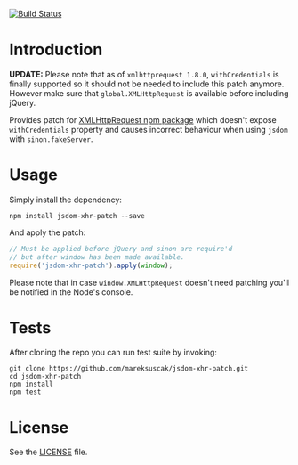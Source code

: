 [![Build Status](https://travis-ci.org/mareksuscak/jsdom-xhr-patch.svg)](https://travis-ci.org/mareksuscak/jsdom-xhr-patch)

Introduction
============

**UPDATE:** Please note that as of `xmlhttprequest 1.8.0`, `withCredentials` is finally supported so it should not be needed to include this patch anymore. However make sure that `global.XMLHttpRequest` is available before including jQuery.

Provides patch for [XMLHttpRequest npm package](https://www.npmjs.com/package/xmlhttprequest) which doesn't expose `withCredentials` property and causes incorrect behaviour when using `jsdom` with `sinon.fakeServer`.

# Usage

Simply install the dependency:

```
npm install jsdom-xhr-patch --save
```

And apply the patch:

```javascript
// Must be applied before jQuery and sinon are require'd
// but after window has been made available.
require('jsdom-xhr-patch').apply(window);
```

Please note that in case `window.XMLHttpRequest` doesn't need patching you'll be notified in the Node's console.

# Tests

After cloning the repo you can run test suite by invoking:

```
git clone https://github.com/mareksuscak/jsdom-xhr-patch.git
cd jsdom-xhr-patch
npm install
npm test
```

# License

See the [LICENSE](https://github.com/mareksuscak/jsdom-xhr-patch/blob/master/LICENSE.md) file.

